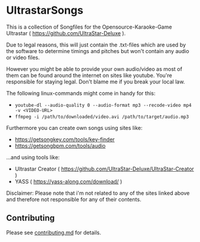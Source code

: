 # UltrastarSongs
This is a collection of Songfiles for the Opensource-Karaoke-Game Ultrastar ( https://github.com/UltraStar-Deluxe ).

Due to legal reasons, this will just contain the .txt-files which are used by the software to determine timings and pitches but won't contain any audio or video files.

However you might be able to provide your own audio/video as most of them can be found around the internet on sites like youtube.
You're responsible for staying legal. Don't blame me if you break your local law.

The following linux-commands might come in handy for this:

- `youtube-dl --audio-quality 0 --audio-format mp3 --recode-video mp4 -v <VIDEO-URL>`
- `ffmpeg -i /path/to/downloaded/video.avi /path/to/target/audio.mp3`

Furthermore you can create own songs using sites like:

- https://getsongkey.com/tools/key-finder
- https://getsongbpm.com/tools/audio

...and using tools like:

- Ultrastar Creator ( https://github.com/UltraStar-Deluxe/UltraStar-Creator )
- YASS ( https://yass-along.com/download/ )

Disclaimer: Please note that i'm not related to any of the sites linked above and therefore not responsible for any of their contents.

## Contributing
Please see [contributing.md](https://github.com/derco0n/UltrastarSongs/blob/master/contributing.md) for details. 

